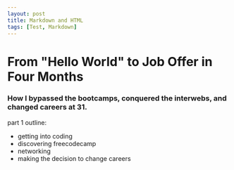 ```yaml
---
layout: post
title: Markdown and HTML
tags: [Test, Markdown]
---
```


# From "Hello World" to Job Offer in Four Months

### How I bypassed the bootcamps, conquered the interwebs, and changed careers at 31.

part 1 outline:
- getting into coding
- discovering freecodecamp
- networking
- making the decision to change careers
